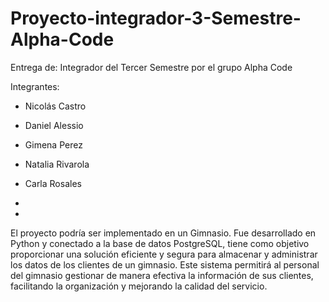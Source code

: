 # Proyecto-integrador-3-Semestre-Alpha-Code
Entrega de: Integrador del Tercer Semestre por el grupo Alpha Code

Integrantes:

- Nicolás Castro

- Daniel Alessio

- Gimena Perez

- Natalia Rivarola
  
- Carla Rosales
-
-

El proyecto podría ser implementado en un Gimnasio. Fue desarrollado en Python y conectado a la base de datos PostgreSQL, tiene como objetivo proporcionar una solución eficiente y segura para almacenar y administrar los datos de los clientes de un gimnasio. Este sistema permitirá al personal del gimnasio gestionar de manera efectiva la información de sus clientes, facilitando la organización y mejorando la calidad del servicio.

